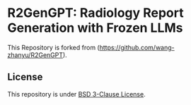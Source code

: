 # R2GenGPT: Radiology Report Generation with Frozen LLMs
This Repository is forked from (https://github.com/wang-zhanyu/R2GenGPT).

## License
This repository is under [BSD 3-Clause License](LICENSE.md).
